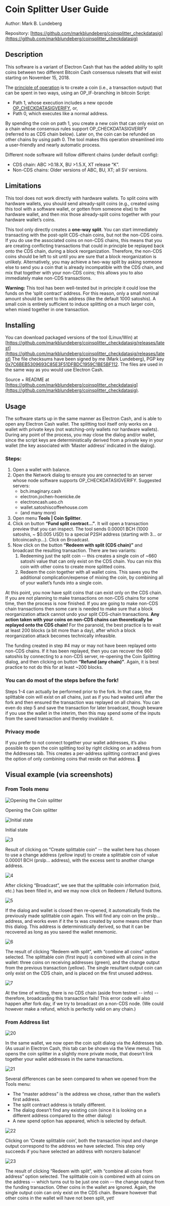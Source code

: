 # Coin Splitter User Guide

Author: Mark B. Lundeberg

Repository: [https://github.com/markblundeberg/coinsplitter_checkdatasig](https://github.com/markblundeberg/coinsplitter_checkdatasig)

## Description
This software is a variant of Electron Cash that has the added ability to split coins between two different Bitcoin Cash consensus rulesets that will exist starting on November 15, 2018.

The [principle of operation](https://docs.google.com/document/d/12WNybIX4-l2p9Pap0XGRGwLe2DONi4IbyjD6rKnC8gU/edit) is to create a coin (i.e., a transaction output) that can be spent in two ways, using an OP_IF-branching in bitcoin Script:

 - Path 1, whose execution includes a new opcode [OP_CHECKDATASIGVERIFY](https://github.com/bitcoincashorg/bitcoincash.org/blob/master/spec/op_checkdatasig.md), or,
 - Path 0, which executes like a normal address.

By spending the coin on path 1, you create a new coin that can only exist on a chain whose consensus rules support OP_CHECKDATASIGVERIFY (referred to as CDS chain below). Later on, the coin can be refunded on other chains by using path 0. The tool makes this operation streamlined into a user-friendly and nearly automatic process.

Different node software will follow different chains (under default config):

 - CDS chain: ABC >0.18.X, BU >1.5.X, XT release “K”.
 - Non-CDS chains: Older versions of ABC, BU, XT; all SV versions.

## Limitations
This tool does not work directly with hardware wallets. To split coins with hardware wallets, you should send already-split coins (e.g., created using this tool with a software wallet, or gotten from someone else) to the hardware wallet, and then mix those already-split coins together with your hardware wallet’s coins.

This tool only directly creates a **one-way split**. You can start immediately transacting with the post-split CDS-chain coins, but not the non-CDS coins. If you do use the associated coins on non-CDS chains, this means that you are creating conflicting transactions that could in principle be replayed back onto the CDS chain, during a block reorganization. Therefore, the non-CDS coins should be left to sit until you are sure that a block reorganization is unlikely. Alternatively, you may achieve a two-way split by asking someone else to send you a coin that is already incompatible with the CDS chain, and mix that together with your non-CDS coins; this allows you to also immediately make non-CDS transactions.

**Warning:** This tool has been well-tested but in principle it could lose the funds on the ‘split contract’ address. For this reason, only a small nominal amount should be sent to this address (like the default 1000 satoshis). A small coin is entirely sufficient to induce splitting on a much larger coin, when mixed together in one transaction.


## Installing

You can download packaged versions of the tool (Linux/Win) at [https://github.com/markblundeberg/coinsplitter_checkdatasig/releases/latest](https://github.com/markblundeberg/coinsplitter_checkdatasig/releases/latest)
The file checksums have been signed by me (Mark Lundeberg), PGP key [0x7C6BEB5309693C85E3F51DFBDC1959C1BE5BF112](http://pgp.mit.edu/pks/lookup?search=0x7C6BEB5309693C85E3F51DFBDC1959C1BE5BF112&op=index). The files are used in the same way as you would use Electron Cash.

Source + README at [https://github.com/markblundeberg/coinsplitter_checkdatasig](https://github.com/markblundeberg/coinsplitter_checkdatasig).

## Usage

The software starts up in the same manner as Electron Cash, and is able to open any Electron Cash wallet. The splitting tool itself only works on a wallet with private keys (not watching-only wallets nor hardware wallets). During any point of the process, you may close the dialog and/or wallet, since the script keys are deterministically derived from a private key in your wallet (the key associated with ‘Master address’ indicated in the dialog).

### Steps:
1. Open a wallet with balance.
2. Open the Network dialog to ensure you are connected to an server whose node software supports OP_CHECKDATASIGVERIFY. Suggested servers:
    - bch.imaginary.cash
    - electron.jochen-hoenicke.de
    - electroncash.ueo.ch
    - wallet.satoshiscoffeehouse.com
    - (and many more)
3. Open menu **Tools | Coin Splitter**.
4. Click on button **“Fund split contract...”**. It will open a transaction preview that you can inspect. The tool sends 0.00001 BCH (1000 satoshis, ~ $0.005 USD) to a special P2SH address (starting with 3… or bitcoincash:p…). Click on Broadcast.
5. Now click on the button **“Redeem with split (CDS chain)”** and broadcast the resulting transaction. There are two variants:
    1. Redeeming just the split coin -- this creates a single coin of ~660 satoshi value that can only exist on the CDS chain. You can mix this coin with other coins to create more splitted coins.
    2. Redeem the coin together with all wallet coins. This saves you the additional complication/expense of mixing the coin, by combining all of your wallet’s funds into a single coin.

At this point, you now have split coins that can exist only on the CDS chain. If you are not planning to make transactions on non-CDS chains for some time, then the process is now finished. If you are going to make non-CDS chain transactions then some care is needed to make sure that a block reorganization attack cannot undo your split CDS-chain transactions. **Any action taken with your coins on non-CDS chains can theoretically be replayed onto the CDS chain!** For the paranoid, the best practice is to wait at least 200 blocks (a bit more than a day), after which a block reorganization attack becomes technically infeasible.

The funding created in step #4 may or may not have been replayed onto non-CDS chains. If it has been replayed, then you can recover the 660 satoshis by connecting to a non-CDS server, re-opening the Coin Splitting dialog, and then clicking on button **“Refund (any chain)”**. Again, it is best practice to not do this for at least ~200 blocks.

### You can do most of the steps before the fork!

Steps 1-4 can actually be performed prior to the fork. In that case, the splittable coin will exist on all chains, just as if you had waited until after the fork and then ensured the transaction was replayed on all chains. You can even do step 5 and save the transaction for later broadcast, though beware if you use the wallet in the interim, then this may spend some of the inputs from the saved transaction and thereby invalidate it.

### Privacy mode

If you prefer to not connect together your wallet addresses, it’s also possible to open the coin splitting tool by right clicking on an address from the Addresses tab. This creates a per-address splitting contract and gives the option of only combining coins that reside on that address.


## Visual example (via screenshots)

### From Tools menu

![Opening the Coin splitter](/doc/img/1-opening.png)

Opening the Coin splitter

![Initial state](/doc/img/2-initial-state.png)

Initial state

![3](/doc/img/3.png)

Result of clicking on “Create splittable coin” -- the wallet here has chosen to use a change address (yellow input) to create a splittable coin of value 0.00001 BCH (prslp… address), with the excess sent to another change address.

![4](/doc/img/4.png)

After clicking “Broadcast”, we see that the splittable coin information (txid, etc.) has been filled in, and we may now click on Redeem / Refund buttons.

![5](/doc/img/5.png)

If the dialog and wallet is closed then re-opened, it automatically finds the previously made splittable coin again. This will find any coin on the prslp… address, and works even if it the tx was created by some means other than this dialog. This address is deterministically derived, so that it can be recovered as long as you saved the wallet mnemonic.


![6](/doc/img/6.png)

The result of clicking “Redeem with split”, with “combine all coins” option selected. The splittable coin (first input) is combined with all coins in the wallet: three coins on receiving addresses (green), and the change output from the previous transaction (yellow). The single resultant output coin can only exist on the CDS chain, and is placed on the first unused address.

![7](/doc/img/7.png)

At the time of writing, there is no CDS chain (aside from testnet -- info) -- therefore, broadcasting this transaction fails! This error code will also happen after fork day, if we try to broadcast on a non-CDS node. (We could however make a refund, which is perfectly valid on any chain.)

### From Address list

![20](/doc/img/20.png)

In the same wallet, we now open the coin split dialog via the Addresses tab. (As usual in Electron Cash, this tab can be shown via the View menu). This opens the coin splitter in a slightly more private mode, that doesn’t link together your wallet addresses in the same transactions.

![21](/doc/img/21.png)

Several differences can be seen compared to when we opened from the Tools menu:

- The “master address” is the address we chose, rather than the wallet’s first address.
- The split contract address is totally different.
- The dialog doesn’t find any existing coin (since it is looking on a different address compared to the other dialog)
- A new spend option has appeared, which is selected by default.

![22](/doc/img/22.png)

Clicking on ‘Create splittable coin’, both the transaction input and change output correspond to the address we have selected. This step only succeeds if you have selected an address with nonzero balance!

![23](/doc/img/23.png)

The result of clicking “Redeem with split”, with “combine all coins from address” option selected. The splittable coin is combined with all coins on the address -- which turns out to be just one coin -- the change output from the funding transaction. Other coins in the wallet are ignored. Again, the single output coin can only exist on the CDS chain. Beware however that other coins in the wallet will have not been split, yet!

